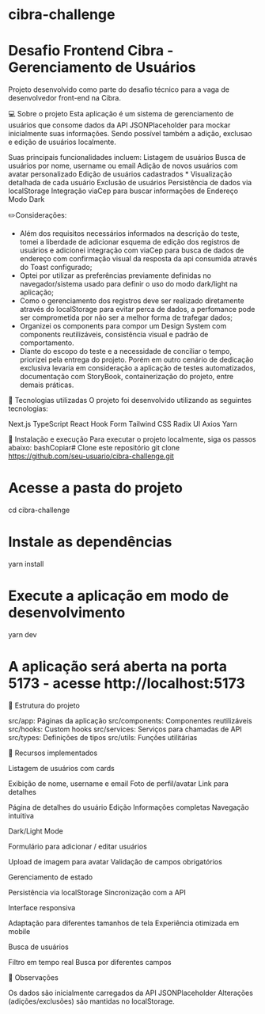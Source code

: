 # cibra-challenge

# Desafio Frontend Cibra - Gerenciamento de Usuários
Projeto desenvolvido como parte do desafio técnico para a vaga de desenvolvedor front-end na Cibra.

💻 Sobre o projeto
Esta aplicação é um sistema de gerenciamento de usuários que consome dados da API JSONPlaceholder para mockar inicialmente suas informações.
Sendo possível também a adição, exclusao e edição de usuários localmente.

Suas principais funcionalidades incluem:
Listagem de usuários
Busca de usuários por nome, username ou email
Adição de novos usuários com avatar personalizado
Edição de usuários cadastrados *
Visualização detalhada de cada usuário
Exclusão de usuários
Persistência de dados via localStorage
Integração viaCep para buscar informações de Endereço
Modo Dark

✏️Considerações:
- Além dos requisitos necessários informados na descrição do teste, tomei a liberdade de adicionar esquema de edição dos registros de usuários e adicionei integração com viaCep para busca de dados de endereço com confirmação visual da resposta da api consumida através do Toast configurado;
- Optei por utilizar as preferências previamente definidas no navegador/sistema usado para definir o uso do modo dark/light na aplicação;
- Como o gerenciamento dos registros deve ser realizado diretamente através do localStorage para evitar perca de dados, a perfomance pode ser comprometida por não ser a melhor forma de trafegar dados;
- Organizei os components para compor um Design System com components reutilizáveis, consistência visual e padrão de comportamento.
- Diante do escopo do teste e a necessidade de conciliar o tempo, priorizei pela entrega do projeto. Porém em outro cenário de dedicação exclusiva levaria em consideração a aplicação de testes automatizados, documentação com StoryBook, containerização do projeto, entre demais práticas.
  
🚀 Tecnologias utilizadas
O projeto foi desenvolvido utilizando as seguintes tecnologias:

Next.js
TypeScript
React Hook Form
Tailwind CSS
Radix UI
Axios
Yarn

🔧 Instalação e execução
Para executar o projeto localmente, siga os passos abaixo:
bashCopiar# Clone este repositório
git clone https://github.com/seu-usuario/cibra-challenge.git

# Acesse a pasta do projeto
cd cibra-challenge

# Instale as dependências
yarn install

# Execute a aplicação em modo de desenvolvimento
yarn dev

# A aplicação será aberta na porta 5173 - acesse http://localhost:5173
📝 Estrutura do projeto

src/app: Páginas da aplicação
src/components: Componentes reutilizáveis
src/hooks: Custom hooks
src/services: Serviços para chamadas de API
src/types: Definições de tipos
src/utils: Funções utilitárias

🌟 Recursos implementados

Listagem de usuários com cards

Exibição de nome, username e email
Foto de perfil/avatar
Link para detalhes

Página de detalhes do usuário
Edição
Informações completas
Navegação intuitiva

Dark/Light Mode

Formulário para adicionar / editar usuários

Upload de imagem para avatar
Validação de campos obrigatórios

Gerenciamento de estado

Persistência via localStorage
Sincronização com a API

Interface responsiva

Adaptação para diferentes tamanhos de tela
Experiência otimizada em mobile

Busca de usuários

Filtro em tempo real
Busca por diferentes campos

📌 Observações

Os dados são inicialmente carregados da API JSONPlaceholder
Alterações (adições/exclusões) são mantidas no localStorage.
